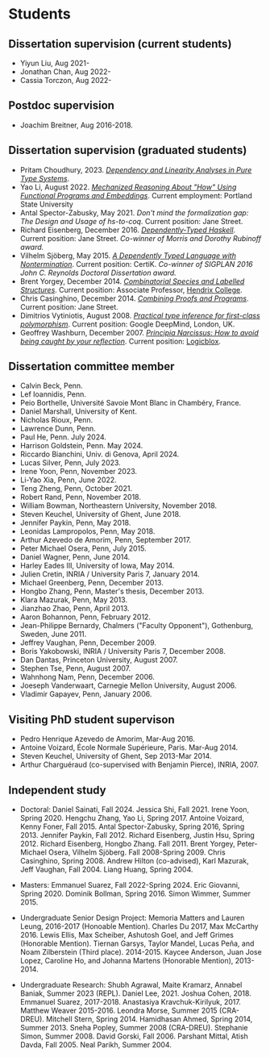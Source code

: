 Students
========


## Dissertation supervision (current students)
  - Yiyun Liu, Aug 2021-
  - Jonathan Chan, Aug 2022-
  - Cassia Torczon, Aug 2022-

## Postdoc supervision
  - Joachim Breitner, Aug 2016-2018.

## Dissertation supervision (graduated students)
  - Pritam Choudhury, 2023.
    [*Dependency and Linearity Analyses in Pure Type Systems*](https://repository.upenn.edu/handle/20.500.14332/59273).
  - Yao Li, August 2022.
    [*Mechanized Reasoning About "How" Using Functional Programs and Embeddings*](https://repository.upenn.edu/edissertations/5111/).
    Current employment: Portland State University
  - Antal Spector-Zabusky, May 2021.
    *Don't mind the formalization gap: The Design and Usage of hs-to-coq.*
    Current position: Jane Street.
  - Richard Eisenberg, December 2016.
    [*Dependently-Typed Haskell*](http://repository.upenn.edu/dissertations/AAI10244979/).
    Current position: Jane Street.
    *Co-winner of Morris and Dorothy Rubinoff award.*
  - Vilhelm Sjöberg, May 2015.
    [*A Dependently Typed Language with Nontermination*](http://repository.upenn.edu/dissertations/AAI3709556/).
    Current position: CertiK.
	*Co-winner of SIGPLAN 2016 John C. Reynolds Doctoral Dissertation award.*
  - Brent Yorgey, December 2014.
    [*Combinatorial Species and Labelled Structures*](http://repository.upenn.edu/dissertations/AAI3668177/).
    Current position: Associate Professor, [Hendrix College](https://www.hendrix.edu/).
  - Chris Casinghino, December 2014.
    [*Combining Proofs and Programs*](http://repository.upenn.edu/dissertations/AAI3670881/).
    Current position: Jane Street.
  - Dimitrios Vytiniotis, August 2008.
    [*Practical type inference for first-class polymorphism*](http://repository.upenn.edu/dissertations/AAI3328671/).
    Current position: Google DeepMind, London, UK.
  - Geoffrey Washburn, December 2007.
    [*Principia Narcissus: How to avoid being caught by your reflection*](http://repository.upenn.edu/dissertations/AAI3292086/).
    Current position: [Logicblox](http://www.logicblox.com/).

## Dissertation committee member
  - Calvin Beck, Penn.
  - Lef Ioannidis, Penn.
  - Peio Borthelle, Université Savoie Mont Blanc in Chambéry, France.
  - Daniel Marshall, University of Kent.
  - Nicholas Rioux, Penn.
  - Lawrence Dunn, Penn.
  - Paul He, Penn. July 2024.
  - Harrison Goldstein, Penn. May 2024.
  - Riccardo Bianchini, Univ. di Genova, April 2024.
  - Lucas Silver, Penn, July 2023.
  - Irene Yoon, Penn, November 2023.
  - Li-Yao Xia, Penn, June 2022.
  - Teng Zheng, Penn, October 2021.
  - Robert Rand, Penn, November 2018.
  - William Bowman, Northeastern University, November 2018.
  - Steven Keuchel, University of Ghent, June 2018.
  - Jennifer Paykin, Penn, May 2018.
  - Leonidas Lampropolos, Penn, May 2018.
  - Arthur Azevedo de Amorim, Penn, September 2017.
  - Peter Michael Osera, Penn, July 2015.
  - Daniel Wagner, Penn, June 2014.
  - Harley Eades III, University of Iowa, May 2014.
  - Julien Cretin, INRIA / University Paris 7, January 2014.
  - Michael Greenberg, Penn, December 2013.
  - Hongbo Zhang, Penn, Master's thesis, December 2013.
  - Klara Mazurak, Penn, May 2013.
  - Jianzhao Zhao, Penn, April 2013.
  - Aaron Bohannon, Penn, February 2012.
  - Jean-Philippe Bernardy, Chalmers ("Faculty Opponent"), Gothenburg, Sweden, June 2011.
  - Jeffrey Vaughan, Penn, December 2009.
  - Boris Yakobowski, INRIA / University Paris 7, December 2008.
  - Dan Dantas, Princeton University, August 2007.
  - Stephen Tse, Penn, August 2007.
  - Wahnhong Nam, Penn, December 2006.
  - Joeseph Vanderwaart, Carnegie Mellon University, August 2006.
  - Vladimir Gapayev, Penn, January 2006.

## Visiting PhD student supervison
  - Pedro Henrique Azevedo de Amorim, Mar-Aug 2016.
  - Antoine Voizard, École Normale Supérieure, Paris. Mar-Aug 2014.
  - Steven Keuchel, University of Ghent, Sep 2013-Mar 2014.
  - Arthur Charguéraud (co-supervised with Benjamin Pierce),  INRIA, 2007.

## Independent study

  - Doctoral: Daniel Sainati, Fall 2024. Jessica Shi,
  Fall 2021. Irene Yoon, Spring 2020.  Hengchu Zhang, Yao Li,
  Spring 2017. Antoine Voizard, Kenny Foner, Fall 2015. Antal Spector-Zabusky,
  Spring 2016, Spring 2013. Jennifer Paykin, Fall 2012.  Richard Eisenberg,
  Justin Hsu, Spring 2012. Richard Eisenberg, Hongbo Zhang. Fall 2011.  Brent
  Yorgey, Peter-Michael Osera, Vilhelm Sjöberg. Fall 2008-Spring 2009. Chris
  Casinghino, Spring 2008. Andrew Hilton (co-advised), Karl Mazurak, Jeff
  Vaughan, Fall 2004.  Liang Huang, Spring 2004.

  - Masters: Emmanuel Suarez, Fall 2022-Spring 2024. Eric Giovanni,
    Spring 2020. Dominik Bollman, Spring 2016. Simon Wimmer, Summer 2015.

  - Undergraduate Senior Design Project: Memoria Matters and Lauren Leung,
   2016-2017 (Honoable Mention). Charles Du 2017, Max McCarthy 2016.  Lewis
   Ellis, Max Scheiber, Ashutosh Goel, and Jeff Grimes (Honorable
   Mention). Tiernan Garsys, Taylor Mandel, Lucas Peña, and Noam Zilberstein
   (Third place). 2014-2015.  Kaycee Anderson, Juan Jose Lopez, Caroline Ho,
   and Johanna Martens (Honorable Mention), 2013-2014.

  - Undergraduate Research: Shubh Agrawal, Maite Kramarz, Annabel Baniak, Summer 2023 (REPL).
  Daniel Lee, 2021. Joshua Cohen, 2018. Emmanuel Suarez,
  2017-2018. Anastasiya Kravchuk-Kirilyuk, 2017. Matthew Weaver
  2015-2016. Leondra Morse, Summer 2015 (CRA-DREU). Mitchell Stern,
  Spring 2014.  Hamidhasan Ahmed, Spring 2014, Summer 2013. Sneha Popley,
  Summer 2008 (CRA-DREU).  Stephanie Simon, Summer 2008. David Gorski,
  Fall 2006.  Parshant Mittal, Atish Davda, Fall 2005. Neal Parikh, Summer 2004.
